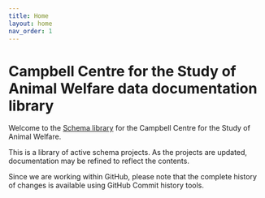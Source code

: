 ```yaml
---
title: Home
layout: home
nav_order: 1
---
```


# Campbell Centre for the Study of Animal Welfare data documentation library

Welcome to the [Schema library](https://agrifooddatacanada.github.io/CCSAW/) for the Campbell Centre for the Study of Animal Welfare.

This is a library of active schema projects.  As the projects are updated, documentation may be refined to reflect the contents.

Since we are working within GitHub, please note that the complete history of changes is available using GitHub Commit history tools.
[^1]: [It can take up to 10 minutes for changes to your site to publish after you push the changes to GitHub](https://docs.github.com/en/pages/setting-up-a-github-pages-site-with-jekyll/creating-a-github-pages-site-with-jekyll#creating-your-site).

[Just the Docs]: https://just-the-docs.github.io/just-the-docs/
[GitHub Pages]: https://docs.github.com/en/pages
[README]: https://github.com/just-the-docs/just-the-docs-template/blob/main/README.md
[Jekyll]: https://jekyllrb.com
[GitHub Pages / Actions workflow]: https://github.blog/changelog/2022-07-27-github-pages-custom-github-actions-workflows-beta/
[use this template]: https://github.com/just-the-docs/just-the-docs-template/generate
